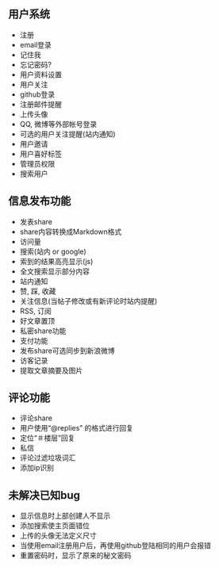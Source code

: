 用户系统
--------------------------------------
* 注册
* email登录
* 记住我
* 忘记密码?
* 用户资料设置
* 用户关注
* github登录
* 注册邮件提醒
* 上传头像
* QQ, 微博等外部帐号登录
* 可选的用户关注提醒(站内通知)
* 用户邀请
* 用户喜好标签
* 管理员权限
* 搜索用户

信息发布功能
--------------------------------------
* 发表share
* share内容转换成Markdown格式
* 访问量
* 搜索(站内 or google)
* 索到的结果高亮显示(js)
* 全文搜索显示部分内容
* 站内通知
* 赞, 踩, 收藏
* 关注信息(当帖子修改或有新评论时站内提醒)
* RSS, 订阅
* 好文章置顶
* 私密share功能
* 支付功能
* 发布share可选同步到新浪微博
* 访客记录
* 提取文章摘要及图片

评论功能
---------------------------------------
* 评论share
* 用户使用“@replies” 的格式进行回复
* 定位“＃楼层”回复
* 私信
* 评论过滤垃圾词汇
* 添加ip识别

未解决已知bug
----------------------------------------
* 显示信息时上部创建人不显示
* 添加搜索使主页面错位
* 上传的头像无法定义尺寸
* 当使用email注册用户后，再使用github登陆相同的用户会报错
* 重置密码时，显示了原来的秘文密码